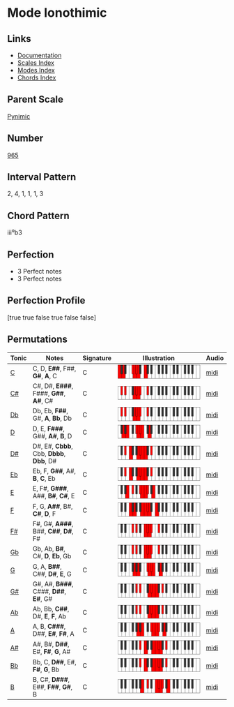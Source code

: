 # Mode Ionothimic

## Links

- [Documentation](README.md)
- [Scales Index](Scales.md)
- [Modes Index](Modes.md)
- [Chords Index](Chords.md)

## Parent Scale

[Pynimic](ScalePynimic.md)

## Number

[965](https://ianring.com/musictheory/scales/965)

## Interval Pattern

2, 4, 1, 1, 1, 3

## Chord Pattern

iii⁰b3

## Perfection

- 3 Perfect notes
- 3 Perfect notes

## Perfection Profile

[true true false true false false]

## Permutations

| Tonic | Notes | Signature | Illustration | Audio |
|-------|-------|-----------|--------------|-------|
| [C](ModeCNaturalIonothimic.md) | C, D, **E##**, F##, **G#**, **A**, C | C | ![CNaturalIonothimic](ModeCNaturalIonothimic.png) | [midi](https://github.com/edipermadi/music/blob/main/docs/ModeCNaturalIonothimic.mid?raw=true) |
| [C#](ModeCSharpIonothimic.md) | C#, D#, **E###**, F###, **G##**, **A#**, C# | C | ![CSharpIonothimic](ModeCSharpIonothimic.png) | [midi](https://github.com/edipermadi/music/blob/main/docs/ModeCSharpIonothimic.mid?raw=true) |
| [Db](ModeDFlatIonothimic.md) | Db, Eb, **F##**, G#, **A**, **Bb**, Db | C | ![DFlatIonothimic](ModeDFlatIonothimic.png) | [midi](https://github.com/edipermadi/music/blob/main/docs/ModeDFlatIonothimic.mid?raw=true) |
| [D](ModeDNaturalIonothimic.md) | D, E, **F###**, G##, **A#**, **B**, D | C | ![DNaturalIonothimic](ModeDNaturalIonothimic.png) | [midi](https://github.com/edipermadi/music/blob/main/docs/ModeDNaturalIonothimic.mid?raw=true) |
| [D#](ModeDSharpIonothimic.md) | D#, E#, **Cbbb**, Cbb, **Dbbb**, **Dbb**, D# | C | ![DSharpIonothimic](ModeDSharpIonothimic.png) | [midi](https://github.com/edipermadi/music/blob/main/docs/ModeDSharpIonothimic.mid?raw=true) |
| [Eb](ModeEFlatIonothimic.md) | Eb, F, **G##**, A#, **B**, **C**, Eb | C | ![EFlatIonothimic](ModeEFlatIonothimic.png) | [midi](https://github.com/edipermadi/music/blob/main/docs/ModeEFlatIonothimic.mid?raw=true) |
| [E](ModeENaturalIonothimic.md) | E, F#, **G###**, A##, **B#**, **C#**, E | C | ![ENaturalIonothimic](ModeENaturalIonothimic.png) | [midi](https://github.com/edipermadi/music/blob/main/docs/ModeENaturalIonothimic.mid?raw=true) |
| [F](ModeFNaturalIonothimic.md) | F, G, **A##**, B#, **C#**, **D**, F | C | ![FNaturalIonothimic](ModeFNaturalIonothimic.png) | [midi](https://github.com/edipermadi/music/blob/main/docs/ModeFNaturalIonothimic.mid?raw=true) |
| [F#](ModeFSharpIonothimic.md) | F#, G#, **A###**, B##, **C##**, **D#**, F# | C | ![FSharpIonothimic](ModeFSharpIonothimic.png) | [midi](https://github.com/edipermadi/music/blob/main/docs/ModeFSharpIonothimic.mid?raw=true) |
| [Gb](ModeGFlatIonothimic.md) | Gb, Ab, **B#**, C#, **D**, **Eb**, Gb | C | ![GFlatIonothimic](ModeGFlatIonothimic.png) | [midi](https://github.com/edipermadi/music/blob/main/docs/ModeGFlatIonothimic.mid?raw=true) |
| [G](ModeGNaturalIonothimic.md) | G, A, **B##**, C##, **D#**, **E**, G | C | ![GNaturalIonothimic](ModeGNaturalIonothimic.png) | [midi](https://github.com/edipermadi/music/blob/main/docs/ModeGNaturalIonothimic.mid?raw=true) |
| [G#](ModeGSharpIonothimic.md) | G#, A#, **B###**, C###, **D##**, **E#**, G# | C | ![GSharpIonothimic](ModeGSharpIonothimic.png) | [midi](https://github.com/edipermadi/music/blob/main/docs/ModeGSharpIonothimic.mid?raw=true) |
| [Ab](ModeAFlatIonothimic.md) | Ab, Bb, **C##**, D#, **E**, **F**, Ab | C | ![AFlatIonothimic](ModeAFlatIonothimic.png) | [midi](https://github.com/edipermadi/music/blob/main/docs/ModeAFlatIonothimic.mid?raw=true) |
| [A](ModeANaturalIonothimic.md) | A, B, **C###**, D##, **E#**, **F#**, A | C | ![ANaturalIonothimic](ModeANaturalIonothimic.png) | [midi](https://github.com/edipermadi/music/blob/main/docs/ModeANaturalIonothimic.mid?raw=true) |
| [A#](ModeASharpIonothimic.md) | A#, B#, **D##**, E#, **F#**, **G**, A# | C | ![ASharpIonothimic](ModeASharpIonothimic.png) | [midi](https://github.com/edipermadi/music/blob/main/docs/ModeASharpIonothimic.mid?raw=true) |
| [Bb](ModeBFlatIonothimic.md) | Bb, C, **D##**, E#, **F#**, **G**, Bb | C | ![BFlatIonothimic](ModeBFlatIonothimic.png) | [midi](https://github.com/edipermadi/music/blob/main/docs/ModeBFlatIonothimic.mid?raw=true) |
| [B](ModeBNaturalIonothimic.md) | B, C#, **D###**, E##, **F##**, **G#**, B | C | ![BNaturalIonothimic](ModeBNaturalIonothimic.png) | [midi](https://github.com/edipermadi/music/blob/main/docs/ModeBNaturalIonothimic.mid?raw=true) |
